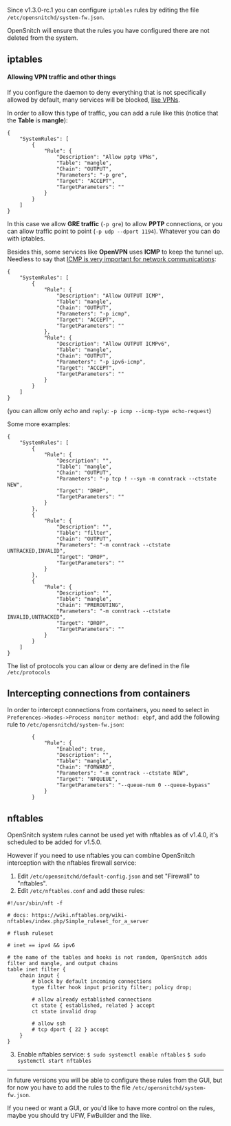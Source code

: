 Since v1.3.0-rc.1 you can configure `iptables` rules by editing the file `/etc/opensnitchd/system-fw.json`.

OpenSnitch will ensure that the rules you have configured there are not deleted from the system.

iptables
---

#### Allowing VPN traffic and other things

If you configure the daemon to deny everything that is not specifically allowed by default, many services will be blocked, [like VPNs](https://github.com/gustavo-iniguez-goya/opensnitch/issues/47).

In order to allow this type of traffic, you can add a rule like this (notice that the **Table** is **mangle**):
```
{
    "SystemRules": [
        {
            "Rule": {
                "Description": "Allow pptp VPNs",
                "Table": "mangle",
                "Chain": "OUTPUT",
                "Parameters": "-p gre",
                "Target": "ACCEPT",
                "TargetParameters": ""
            }
        }
    ]
}
```

In this case we allow **GRE traffic** (`-p gre`) to allow **PPTP** connections, or you can allow traffic point to point (`-p udp --dport 1194`). Whatever you can do with iptables.

Besides this, some services like **OpenVPN** uses **ICMP** to keep the tunnel up. Needless to say that [ICMP is very important for network communications](https://tools.ietf.org/html/rfc1191):

```
{
    "SystemRules": [
        {
            "Rule": {
                "Description": "Allow OUTPUT ICMP",
                "Table": "mangle",
                "Chain": "OUTPUT",
                "Parameters": "-p icmp",
                "Target": "ACCEPT",
                "TargetParameters": ""
            },
            "Rule": {
                "Description": "Allow OUTPUT ICMPv6",
                "Table": "mangle",
                "Chain": "OUTPUT",
                "Parameters": "-p ipv6-icmp",
                "Target": "ACCEPT",
                "TargetParameters": ""
            }
        }
    ]
}
```

(you can allow only _echo_ and `reply`: `-p icmp --icmp-type echo-request`)

Some more examples:
```
{
    "SystemRules": [
        {
            "Rule": {
                "Description": "",
                "Table": "mangle",
                "Chain": "OUTPUT",
                "Parameters": "-p tcp ! --syn -m conntrack --ctstate NEW",
                "Target": "DROP",
                "TargetParameters": ""
            }
        },
        {
            "Rule": {
                "Description": "",
                "Table": "filter",
                "Chain": "OUTPUT",
                "Parameters": "-m conntrack --ctstate UNTRACKED,INVALID",
                "Target": "DROP",
                "TargetParameters": ""
            }
        },
        {
            "Rule": {
                "Description": "",
                "Table": "mangle",
                "Chain": "PREROUTING",
                "Parameters": "-m conntrack --ctstate INVALID,UNTRACKED",
                "Target": "DROP",
                "TargetParameters": ""
            }
        }
    ]
}
```

The list of protocols you can allow or deny are defined in the file `/etc/protocols`

Intercepting connections from containers
---

In order to intercept connections from containers, you need to select in `Preferences->Nodes->Process monitor method: ebpf`, and add the following rule to `/etc/opensnitchd/system-fw.json`:
```
        {
            "Rule": {
                "Enabled": true,
                "Description": "",
                "Table": "mangle",
                "Chain": "FORWARD",
                "Parameters": "-m conntrack --ctstate NEW",
                "Target": "NFQUEUE",
                "TargetParameters": "--queue-num 0 --queue-bypass"
            }
        }
```

nftables
---

OpenSnitch system rules cannot be used yet with nftables as of v1.4.0, it's scheduled to be added for v1.5.0.

However if you need to use nftables you can combine OpenSnitch interception with the nftables firewall service:

1. Edit `/etc/opensnitchd/default-config.json` and set "Firewall" to "nftables".
2. Edit `/etc/nftables.conf` and add these rules:
```
#!/usr/sbin/nft -f

# docs: https://wiki.nftables.org/wiki-nftables/index.php/Simple_ruleset_for_a_server

# flush ruleset

# inet == ipv4 && ipv6

# the name of the tables and hooks is not random, OpenSnitch adds filter and mangle, and output chains
table inet filter {
    chain input {
        # block by default incoming connections
        type filter hook input priority filter; policy drop;
        
        # allow already established connections
        ct state { established, related } accept
        ct state invalid drop
        
        # allow ssh
        # tcp dport { 22 } accept
    }
}
```
3. Enable nftables service:
`$ sudo systemctl enable nftables`
`$ sudo systemctl start nftables`

---

In future versions you will be able to configure these rules from the GUI, but for now you have to add the rules to the file `/etc/opensnitchd/system-fw.json`.

If you need or want a GUI, or you'd like to have more control on the rules, maybe you should try UFW, FwBuilder and the like.

